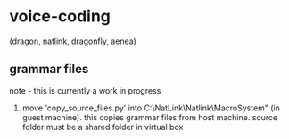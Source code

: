 # voice-coding
(dragon, natlink, dragonfly, aenea) 

## grammar files

note - this is currently a work in progress

1. move 'copy_source_files.py' into C:\NatLink\Natlink\MacroSystem" (in guest machine).  this copies grammar files from host machine. source folder must be a shared folder in virtual box


